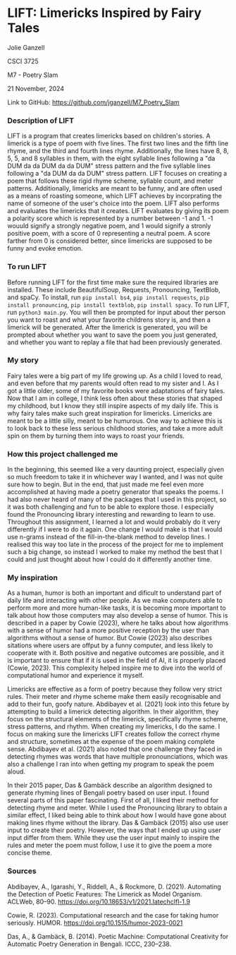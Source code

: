 # LIFT: Limericks Inspired by Fairy Tales
Jolie Ganzell

CSCI 3725

M7 - Poetry Slam

21 November, 2024

Link to GitHub: https://github.com/jganzell/M7_Poetry_Slam

### Description of LIFT
LIFT is a program that creates limericks based on children's stories. A limerick is a type of poem with five lines. The first two lines and the fifth line rhyme, and the third and fourth lines rhyme. Additionally, the lines have 8, 8, 5, 5, and 8 syllables in them, with the eight syllable lines following a "da DUM da da DUM da da DUM" stress pattern and the five syllable lines following a "da DUM da da DUM" stress pattern. LIFT focuses on creating a poem that follows these rigid rhyme scheme, syllable count, and meter patterns. Additionally, limericks are meant to be funny, and are often used as a means of roasting someone, which LIFT achieves by incorprating the name of someone of the user's choice into the poem. LIFT also performs and evaluates the limericks that it creates. LIFT evaluates by giving its poem a polarity score which is represented by a number between -1 and 1. -1 wouuld signify a strongly negative poem, and 1 would signify a stronly positive poem, with a score of 0 representing a neutral poem. A score farther from 0 is considered better, since limericks are supposed to be funny and evoke emotion.

### To run LIFT
Before running LIFT for the first time make sure the required libraries are installed. These include BeautifulSoup, Requests, Pronouncing, TextBlob, and spaCy. To install, run `pip install bs4`, `pip install requests`, `pip install pronouncing`, `pip install textblob`, `pip install spacy`. To run LIFT, run `python3 main.py`. You will then be prompted for input about ther person you want to roast and what your favorite childrens story is, and then a limerick will be generated. After the limerick is generated, you will be prompted about whether you want to save the poem you just generated, and whether you want to replay a file that had been previously generated.

### My story
Fairy tales were a big part of my life growing up. As a child I loved to read, and even before that my parents would often read to my sister and I. As I got a little older, some of my favorite books were adaptations of fairy tales. Now that I am in college, I think less often about these stories that shaped my childhood, but I know they still inspire aspects of my daily life. This is why fairy tales make such great inspiration for limericks. Limericks are meant to be a little silly, meant to be humurous. One way to achieve this is to look back to these less serious childhood stories, and take a more adult spin on them by turning them into ways to roast your friends.

### How this project challenged me
In the beginning, this seemed like a very daunting project, especially given so much freedom to take it in whichever way I wanted, and I was not quite sure how to begin. But in the end, that just made me feel even more accomplished at having made a poetry generator that speaks the poems. I had also never heard of many of the packages that I used in this project, so it was both challenging and fun to be able to explore those. I especially found the Pronouncing library interesting and rewarding to learn to use. Throughout this assignment, I learned a lot and would probably do it very differently if I were to do it again. One change I would make is that I would use n-grams instead of the fill-in-the-blank method to develop lines. I realised this way too late in the process of the project for me to implement such a big change, so instead I worked to make my method the best that I could and just thought about how I could do it differently another time.

### My inspiration
As a human, humor is both an important and dificult to understand part of daily life and interacting with other people. As we make computers able to perform more and more human-like tasks, it is becoming more important to talk about how those computers may also develop a sense of humor. This is described in a paper by Cowie (2023), where he talks about how algorithms with a sense of humor had a more positive reception by the user than algorithms without a sense of humor. But Cowie (2023) also describes sitations where users are offput by a funny computer, and less likely to cooperate with it. Both positive and negative outcomes are possible, and it is important to ensure that if it is used in the field of AI, it is properly placed (Cowie, 2023). This complexity helped inspire me to dive into the world of computational humor and experience it myself.

Limericks are effective as a form of poetry because they follow very strict rules. Their meter and rhyme scheme make them easily recognisable and add to their fun, goofy nature. Abdibayev et al. (2021) look into this feture by attempting to build a limerick detecting algorithm. In their algorithm, they focus on the structural elements of the limerick, specifically rhyme scheme, stress patterns, and rhythm. When creating my limericks, I do the same. I focus on making sure the limericks LIFT creates follow the correct rhyme and structure, sometimes at the expense of the poem making complete sense. Abdibayev et al. (2021) also noted that one challenge they faced in detecting rhymes was words that have multiple pronounciations, which was also a challenge I ran into when getting my program to speak the poem aloud.

In their 2015 paper, Das & Gambäck describe an algorithm designed to generate rhyming lines of Bengali poetry based on user input. I found several parts of this paper fascinating. First of all, I liked their method for detecting rhyme and meter. While I used the Pronouncing library to obtain a similar effect, I liked being able to think about how I would have gone about making lines rhyme without the library. Das & Gambäck (2015) also use user input to create their poetry. However, the ways that I ended up using user input differ from them. While they use the user input mainly to inspire the rules and meter the poem must follow, I use it to give the poem a more concise theme.

### Sources
Abdibayev, A., Igarashi, Y., Riddell, A., & Rockmore, D. (2021). Automating the Detection of Poetic Features: The Limerick as Model Organism. ACLWeb, 80–90. https://doi.org/10.18653/v1/2021.latechclfl-1.9

Cowie, R. (2023). Computational research and the case for taking humor seriously. HUMOR. https://doi.org/10.1515/humor-2023-0021

Das, A., & Gambäck, B. (2014). Poetic Machine: Computational Creativity for Automatic Poetry Generation in Bengali. ICCC, 230–238.
